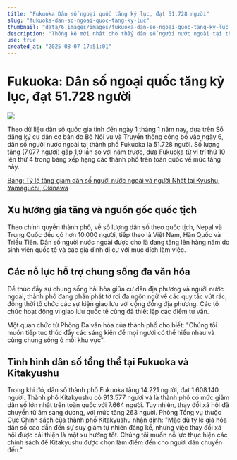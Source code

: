 ```yaml
---
title: "Fukuoka Dân số ngoại quốc tăng kỷ lục, đạt 51.728 người"
slug: "fukuoka-dan-so-ngoai-quoc-tang-ky-luc"
thumbnail: "data/6.images/images/fukuoka-dan-so-ngoai-quoc-tang-ky-luc.webp"
description: "Thống kê mới nhất cho thấy dân số người nước ngoài tại thành phố Fukuoka đạt 51.728 người, tăng gấp 1,9 lần so với năm trước và xếp thứ 4 toàn quốc, chủ yếu do du học sinh và người lao động nhập cư."
use: true
created_at: "2025-08-07 17:51:01"
---
```


# Fukuoka: Dân số ngoại quốc tăng kỷ lục, đạt 51.728 người

![](/images/20250807-00010014-yomseibu-000-3-view.webp)

Theo dữ liệu dân số quốc gia tính đến ngày 1 tháng 1 năm nay, dựa trên Sổ đăng ký cư dân cơ bản do Bộ Nội vụ và Truyền thông công bố vào ngày 6, dân số người nước ngoài tại thành phố Fukuoka là 51.728 người. Số lượng tăng (7.077 người) gấp 1,9 lần so với năm trước, đưa Fukuoka từ vị trí thứ 10 lên thứ 4 trong bảng xếp hạng các thành phố trên toàn quốc về mức tăng này.

[Bảng: Tỷ lệ tăng giảm dân số người nước ngoài và người Nhật tại Kyushu, Yamaguchi, Okinawa](https://www.yomiuri.co.jp/pluralphoto/20250807-OYTNI50010/)

## Xu hướng gia tăng và nguồn gốc quốc tịch

Theo chính quyền thành phố, về số lượng dân số theo quốc tịch, Nepal và Trung Quốc đều có hơn 10.000 người, tiếp theo là Việt Nam, Hàn Quốc và Triều Tiên. Dân số người nước ngoài được cho là đang tăng lên hàng năm do sinh viên quốc tế và các gia đình di cư với mục đích làm việc.

## Các nỗ lực hỗ trợ chung sống đa văn hóa

Để thúc đẩy sự chung sống hài hòa giữa cư dân địa phương và người nước ngoài, thành phố đang phân phát tờ rơi đa ngôn ngữ về các quy tắc vứt rác, đồng thời tổ chức các sự kiện giao lưu với cộng đồng địa phương. Các tổ chức hoạt động vì giao lưu quốc tế cũng đã thiết lập các điểm tư vấn.

Một quan chức từ Phòng Đa văn hóa của thành phố cho biết: "Chúng tôi muốn tiếp tục thúc đẩy các sáng kiến để mọi người có thể hiểu nhau và cùng chung sống ở mỗi khu vực".

## Tình hình dân số tổng thể tại Fukuoka và Kitakyushu

Trong khi đó, dân số thành phố Fukuoka tăng 14.221 người, đạt 1.608.140 người. Thành phố Kitakyushu có 913.577 người và là thành phố có mức giảm dân số lớn nhất trên toàn quốc với 7.664 người. Tuy nhiên, thay đổi xã hội đã chuyển từ âm sang dương, với mức tăng 263 người. Phòng Tổng vụ thuộc Cục Chính sách của thành phố Kitakyushu nhận định: "Mặc dù tỷ lệ già hóa dân số cao dẫn đến sự suy giảm tự nhiên đáng kể, nhưng việc thay đổi xã hội được cải thiện là một xu hướng tốt. Chúng tôi muốn nỗ lực thực hiện các chính sách để Kitakyushu được chọn làm điểm đến cho người dân chuyển đến."